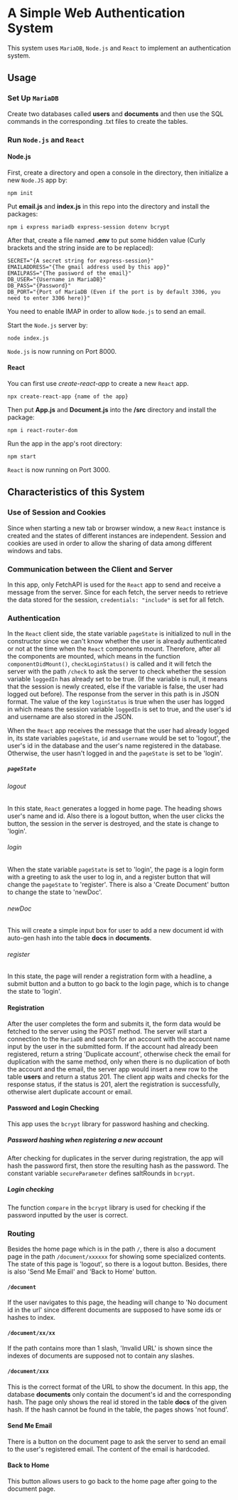 # A Simple Web Authentication System
This system uses `MariaDB`, `Node.js` and `React` to implement an authentication system.
## Usage
### Set Up `MariaDB`
Create two databases called **users** and **documents** and then use the SQL commands in the corresponding .txt files to create the tables.
### Run `Node.js` and `React`
#### Node.js
First, create a directory and open a console in the directory, then initialize a new `Node.JS` app by:
```ssh
npm init
```
Put **email.js** and **index.js** in this repo into the directory and install the packages:
```ssh
npm i express mariadb express-session dotenv bcrypt
```
After that, create a file named **.env** to put some hidden value (Curly brackets and the string inside are to be replaced):
```
SECRET="{A secret string for express-session}"
EMAILADDRESS="{The gmail address used by this app}"
EMAILPASS="{The password of the email}"
DB_USER="{Username in MariaDB}"
DB_PASS="{Password}"
DB_PORT="{Port of MariaDB (Even if the port is by default 3306, you need to enter 3306 here)}"
```
You need to enable IMAP in order to allow `Node.js` to send an email.

Start the `Node.js` server by:
```ssh
node index.js
```
`Node.js` is now running on Port 8000.
#### React
You can first use *create-react-app* to create a new `React` app.
```ssh
npx create-react-app {name of the app}
```
Then put **App.js** and **Document.js** into the **/src** directory and install the package:
```ssh
npm i react-router-dom
```
Run the app in the app's root directory:
```ssh
npm start
```
`React` is now running on Port 3000.

## Characteristics of this System
### Use of Session and Cookies
Since when starting a new tab or browser window, a new `React` instance is created and the states of different instances are independent. Session and cookies are used in order to allow the sharing of data among different windows and tabs.
### Communication between the Client and Server
In this app, only FetchAPI is used for the `React` app to send and receive a message from the server. Since for each fetch, the server needs to retrieve the data stored for the session, `credentials: "include"` is set for all fetch.

### Authentication
In the `React` client side, the state variable `pageState` is initialized to null in the constructor since we can't know whether the user is already authenticated or not at the time when the `React` components mount. Therefore, after all the components are mounted, which means in the function `componentDidMount()`, `checkLoginStatus()` is called and it will fetch the server with the path `/check` to ask the server to check whether the session variable `loggedIn` has already set to be true. (If the variable is null, it means that the session is newly created, else if the variable is false, the user had logged out before). The response from the server in this path is in JSON format. The value of the key `loginStatus` is true when the user has logged in which means the session variable `loggedIn` is set to true, and the user's id and username are also stored in the JSON.

When the `React` app receives the message that the user had already logged in, its state variables `pageState`, `id` and `username` would be set to 'logout', the user's id in the database and the user's name registered in the database. Otherwise, the user hasn't logged in and the `pageState` is set to be 'login'.

##### `pageState`
###### logout
In this state, `React` generates a logged in home page. The heading shows user's name and id. Also there is a logout button, when the user clicks the button, the session in the server is destroyed, and the state is change to 'login'.

###### login
When the state variable `pageState` is set to 'login', the page is a login form with a greeting to ask the user to log in, and a register button that will change the `pageState` to 'register'. There is also a 'Create Document' button to change the state to 'newDoc'.

###### newDoc
This will create a simple input box for user to add a new document id with auto-gen hash into the table **docs** in **documents**.

###### register
In this state, the page will render a registration form with a headline, a submit button and a button to go back to the login page, which is to change the state to 'login'.

#### Registration
After the user completes the form and submits it, the form data would be fetched to the server using the POST method. The server will start a connection to the `MariaDB` and search for an account with the account name input by the user in the submitted form. If the account had already been registered, return a string 'Duplicate account', otherwise check the email for duplication with the same method, only when there is no duplication of both the account and the email, the server app would insert a new row to the table **users** and return a status 201. The client app waits and checks for the response status, if the status is 201, alert the registration is successfully, otherwise alert duplicate account or email.

#### Password and Login Checking
This app uses the `bcrypt` library for password hashing and checking.
##### Password hashing when registering a new account
After checking for duplicates in the server during registration, the app will hash the password first, then store the resulting hash as the password. The constant variable `secureParameter` defines saltRounds in `bcrypt`.
##### Login checking
The function `compare` in the `bcrypt` library is used for checking if the password inputted by the user is correct.
### Routing
Besides the home page which is in the path `/`, there is also a document page in the path `/document/xxxxxx` for showing some specialized contents. The state of this page is 'logout', so there is a logout button. Besides, there is also 'Send Me Email' and 'Back to Home' button.
#### `/document`
If the user navigates to this page, the heading will change to 'No document id in the url' since different documents are supposed to have some ids or hashes to index.

#### `/document/xx/xx`
If the path contains more than 1 slash, 'Invalid URL' is shown since the indexes of documents are supposed not to contain any slashes.

#### `/document/xxx`
This is the correct format of the URL to show the document. In this app, the database **documents** only contain the document's id and the corresponding hash. The page only shows the real id stored in the table **docs** of the given hash. If the hash cannot be found in the table, the pages shows 'not found'.

#### Send Me Email
There is a button on the document page to ask the server to send an email to the user's registered email. The content of the email is hardcoded.

#### Back to Home
This button allows users to go back to the home page after going to the document page.
